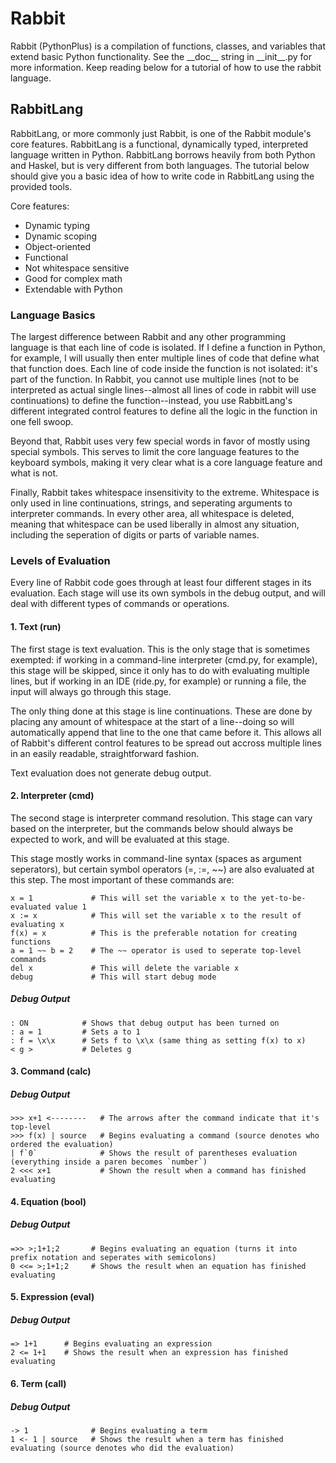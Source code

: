 Rabbit
======

Rabbit (PythonPlus) is a compilation of functions, classes, and variables that extend basic Python functionality.
See the \_\_doc\_\_ string in \_\_init\_\_.py for more information. Keep reading below for a tutorial of how to use the rabbit language.

## RabbitLang

RabbitLang, or more commonly just Rabbit, is one of the Rabbit module's core features. RabbitLang is a functional, dynamically typed, interpreted language written in Python. RabbitLang borrows heavily from both Python and Haskel, but is very different from both languages. The tutorial below should give you a basic idea of how to write code in RabbitLang using the provided tools.

Core features:
* Dynamic typing
* Dynamic scoping
* Object-oriented
* Functional
* Not whitespace sensitive
* Good for complex math
* Extendable with Python

### Language Basics

The largest difference between Rabbit and any other programming language is that each line of code is isolated. If I define a function in Python, for example, I will usually then enter multiple lines of code that define what that function does. Each line of code inside the function is not isolated: it's part of the function. In Rabbit, you cannot use multiple lines (not to be interpreted as actual single lines--almost all lines of code in rabbit will use continuations) to define the function--instead, you use RabbitLang's different integrated control features to define all the logic in the function in one fell swoop.

Beyond that, Rabbit uses very few special words in favor of mostly using special symbols. This serves to limit the core language features to the keyboard symbols, making it very clear what is a core language feature and what is not.

Finally, Rabbit takes whitespace insensitivity to the extreme. Whitespace is only used in line continuations, strings, and seperating arguments to interpreter commands. In every other area, all whitespace is deleted, meaning that whitespace can be used liberally in almost any situation, including the seperation of digits or parts of variable names.

### Levels of Evaluation

Every line of Rabbit code goes through at least four different stages in its evaluation. Each stage will use its own symbols in the debug output, and will deal with different types of commands or operations.

#### 1. Text (run)

The first stage is text evaluation. This is the only stage that is sometimes exempted: if working in a command-line interpreter (cmd.py, for example), this stage will be skipped, since it only has to do with evaluating multiple lines, but if working in an IDE (ride.py, for example) or running a file, the input will always go through this stage.

The only thing done at this stage is line continuations. These are done by placing any amount of whitespace at the start of a line--doing so will automatically append that line to the one that came before it. This allows all of Rabbit's different control features to be spread out accross multiple lines in an easily readable, straightforward fashion.

Text evaluation does not generate debug output.

#### 2. Interpreter (cmd)

The second stage is interpreter command resolution. This stage can vary based on the interpreter, but the commands below should always be expected to work, and will be evaluated at this stage.

This stage mostly works in command-line syntax (spaces as argument seperators), but certain symbol operators (=, :=, ~~) are also evaluated at this step. The most important of these commands are:
```
x = 1             # This will set the variable x to the yet-to-be-evaluated value 1
x := x            # This will set the variable x to the result of evaluating x
f(x) = x          # This is the preferable notation for creating functions
a = 1 ~~ b = 2    # The ~~ operator is used to seperate top-level commands
del x             # This will delete the variable x
debug             # This will start debug mode
```

##### Debug Output
```
: ON            # Shows that debug output has been turned on
: a = 1         # Sets a to 1
: f = \x\x      # Sets f to \x\x (same thing as setting f(x) to x)
< g >           # Deletes g
```

#### 3. Command (calc)

##### Debug Output
```
>>> x+1 <--------   # The arrows after the command indicate that it's top-level
>>> f(x) | source   # Begins evaluating a command (source denotes who ordered the evaluation)
| f`0`              # Shows the result of parentheses evaluation (everything inside a paren becomes `number`)
2 <<< x+1           # Shown the result when a command has finished evaluating
```

#### 4. Equation (bool)

##### Debug Output
```
=>> >;1+1;2       # Begins evaluating an equation (turns it into prefix notation and seperates with semicolons)
0 <<= >;1+1;2     # Shows the result when an equation has finished evaluating
```

#### 5. Expression (eval)

##### Debug Output
```
=> 1+1      # Begins evaluating an expression
2 <= 1+1    # Shows the result when an expression has finished evaluating
```

#### 6. Term (call)

##### Debug Output
```
-> 1              # Begins evaluating a term
1 <- 1 | source   # Shows the result when a term has finished evaluating (source denotes who did the evaluation)
```
